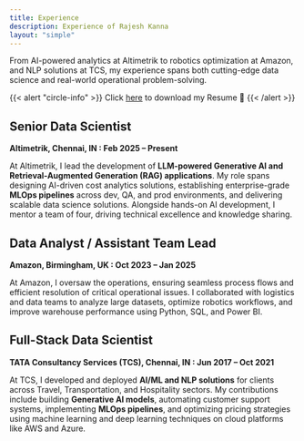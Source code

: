 ```yaml
---
title: Experience
description: Experience of Rajesh Kanna
layout: "simple"
---
```



From AI-powered analytics at Altimetrik to robotics optimization at Amazon, and NLP solutions at TCS, my experience spans both cutting-edge data science and real-world operational problem-solving.

{{< alert "circle-info" >}}
Click [here](/cv.pdf) to download my Resume 💌
{{< /alert >}}

## Senior Data Scientist
**Altimetrik, Chennai, IN  :  Feb 2025 – Present**

At Altimetrik, I lead the development of **LLM-powered Generative AI and Retrieval-Augmented Generation (RAG) applications**. My role spans designing AI-driven cost analytics solutions, establishing enterprise-grade **MLOps pipelines** across dev, QA, and prod environments, and delivering scalable data science solutions. Alongside hands-on AI development, I mentor a team of four, driving technical excellence and knowledge sharing.

## Data Analyst / Assistant Team Lead
**Amazon, Birmingham, UK  :  Oct 2023 – Jan 2025**

At Amazon, I oversaw the operations, ensuring seamless process flows and efficient resolution of critical operational issues. I collaborated with logistics and data teams to analyze large datasets, optimize robotics workflows, and improve warehouse performance using Python, SQL, and Power BI.

## Full-Stack Data Scientist
**TATA Consultancy Services (TCS), Chennai, IN  :  Jun 2017 – Oct 2021**

At TCS, I developed and deployed **AI/ML and NLP solutions** for clients across Travel, Transportation, and Hospitality sectors. My contributions include building **Generative AI models**, automating customer support systems, implementing **MLOps pipelines**, and optimizing pricing strategies using machine learning and deep learning techniques on cloud platforms like AWS and Azure.